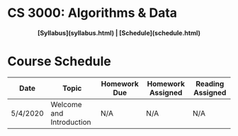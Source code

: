 ## <a name="CS3000 - Algorithms & Data - Summer 1"></a> 

# CS 3000: Algorithms & Data

<h4 align="center"> [Syllabus](syllabus.html) | [Schedule](schedule.html) </h4>

# Course Schedule

| Date | Topic | Homework Due | Homework Assigned | Reading Assigned |
| --- | --- | --- | --- | --- |
| 5/4/2020 | Welcome and Introduction | N/A | N/A | N/A |
